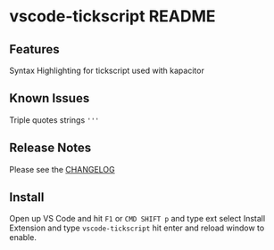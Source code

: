 # vscode-tickscript README


## Features

Syntax Highlighting for tickscript used with kapacitor

## Known Issues

Triple quotes strings `'''`

## Release Notes

Please see the [CHANGELOG](./CHANGELOG.md)

## Install

Open up VS Code and hit `F1` or `CMD SHIFT p` and type ext select Install Extension and type `vscode-tickscript` hit enter and reload window to enable.

